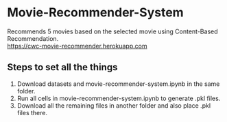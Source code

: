 # Movie-Recommender-System
Recommends 5 movies based on the selected movie using Content-Based Recommendation. <br/>
https://cwc-movie-recommender.herokuapp.com

## Steps to set all the things
1. Download datasets and movie-recommender-system.ipynb in the same folder.
2. Run all cells in movie-recommender-system.ipynb to generate .pkl files.
3. Download all the remaining files in another folder and also place .pkl files there.
